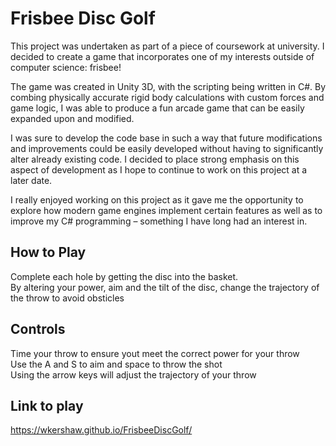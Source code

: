 <h1>Frisbee Disc Golf</h2>
This project was undertaken as part of a piece of coursework at university. I decided to create a game that incorporates one of my interests outside of computer science: frisbee!

The game was created in Unity 3D, with the scripting being written in C#. By combing physically accurate rigid body calculations with custom forces and game logic, I was able to produce a fun arcade game that can be easily expanded upon and modified.

I was sure to develop the code base in such a way that future modifications and improvements could be easily developed without having to significantly alter already existing code. I decided to place strong emphasis on this aspect of development as I hope to continue to work on this project at a later date.

I really enjoyed working on this project as it gave me the opportunity to explore how modern game engines implement certain features as well as to improve my C# programming – something I have long had an interest in.

<h2>How to Play </h2>
Complete each hole by getting the disc into the basket. <br>
By altering your power, aim and the tilt of the disc, change the trajectory of the throw to avoid obsticles<br>

<h2>Controls</h2>
Time your throw to ensure yout meet the correct power for your throw <br>
Use the A and S to aim and space to throw the shot <br>
Using the arrow keys will adjust the trajectory of your throw <br>

<h2>Link to play</h2>
<a href='https://wkershaw.github.io/FrisbeeDiscGolf/'>https://wkershaw.github.io/FrisbeeDiscGolf/</a>
